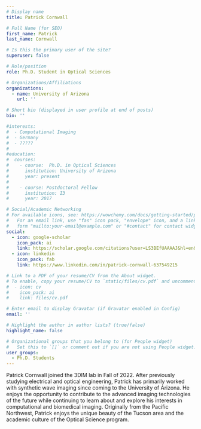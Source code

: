 ```yaml
---
# Display name
title: Patrick Cornwall

# Full Name (for SEO)
first_name: Patrick
last_name: Cornwall

# Is this the primary user of the site?
superuser: false

# Role/position
role: Ph.D. Student in Optical Sciences

# Organizations/Affiliations
organizations:
  - name: University of Arizona
    url: ''

# Short bio (displayed in user profile at end of posts)
bio: ''

#interests:
#  - Computational Imaging
#  - Germany
#  - ????? 
#  
#education:
#  courses:
#    - course:  Ph.D. in Optical Sciences
#      institution: University of Arizona
#      year: present
#
#    - course: Postdoctoral Fellow
#      institution: I3
#      year: 2017

# Social/Academic Networking
# For available icons, see: https://wowchemy.com/docs/getting-started/page-builder/#icons
#   For an email link, use "fas" icon pack, "envelope" icon, and a link in the
#   form "mailto:your-email@example.com" or "#contact" for contact widget.
social:
  - icon: google-scholar
    icon_pack: ai
    link: https://scholar.google.com/citations?user=LS3BEfUAAAAJ&hl=en&oi=ao
  - icon: linkedin
    icon_pack: fab
    link: https://www.linkedin.com/in/patrick-cornwall-637549215

# Link to a PDF of your resume/CV from the About widget.
# To enable, copy your resume/CV to `static/files/cv.pdf` and uncomment the lines below.
#  - icon: cv
#    icon_pack: ai
#    link: files/cv.pdf

# Enter email to display Gravatar (if Gravatar enabled in Config)
email: ''

# Highlight the author in author lists? (true/false)
highlight_name: false

# Organizational groups that you belong to (for People widget)
#   Set this to `[]` or comment out if you are not using People widget.
user_groups:
  - Ph.D. Students
---
```

Patrick Cornwall joined the 3DIM lab in Fall of 2022. After previously studying electrical and optical engineering, Patrick has primarily worked with synthetic wave imaging since coming to the University of Arizona. He enjoys the opportunity to contribute to the advanced imaging technologies of the future while continuing to learn about and explore his interests in computational and biomedical imaging. Originally from the Pacific Northwest, Patrick enjoys the unique beauty of the Tucson area and the academic culture of the Optical Science program.